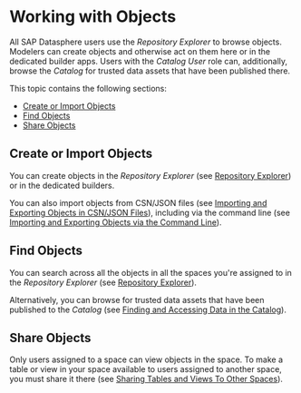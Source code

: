 <!-- loio6c69b305c2dc46798d51cd1f7a39c163 -->

# Working with Objects

All SAP Datasphere users use the *Repository Explorer* to browse objects. Modelers can create objects and otherwise act on them here or in the dedicated builder apps. Users with the *Catalog User* role can, additionally, browse the *Catalog* for trusted data assets that have been published there.

This topic contains the following sections:

-   [Create or Import Objects](working-with-objects-6c69b30.md#loio6c69b305c2dc46798d51cd1f7a39c163__section_create)
-   [Find Objects](working-with-objects-6c69b30.md#loio6c69b305c2dc46798d51cd1f7a39c163__section_find)
-   [Share Objects](working-with-objects-6c69b30.md#loio6c69b305c2dc46798d51cd1f7a39c163__section_share)



<a name="loio6c69b305c2dc46798d51cd1f7a39c163__section_create"/>

## Create or Import Objects

You can create objects in the *Repository Explorer* \(see [Repository Explorer](repository-explorer-f8ce0b4.md)\) or in the dedicated builders.

You can also import objects from CSN/JSON files \(see [Importing and Exporting Objects in CSN/JSON Files](importing-and-exporting-objects-in-csn-json-files-f8ff062.md)\), including via the command line \(see [Importing and Exporting Objects via the Command Line](importing-and-exporting-objects-via-the-command-line-6494657.md)\).



<a name="loio6c69b305c2dc46798d51cd1f7a39c163__section_find"/>

## Find Objects

You can search across all the objects in all the spaces you're assigned to in the *Repository Explorer* \(see [Repository Explorer](repository-explorer-f8ce0b4.md)\).

Alternatively, you can browse for trusted data assets that have been published to the *Catalog* \(see [Finding and Accessing Data in the Catalog](finding-and-accessing-data-in-the-catalog-1047825.md)\).



<a name="loio6c69b305c2dc46798d51cd1f7a39c163__section_share"/>

## Share Objects

Only users assigned to a space can view objects in the space. To make a table or view in your space available to users assigned to another space, you must share it there \(see [Sharing Tables and Views To Other Spaces](sharing-tables-and-views-to-other-spaces-64b318f.md)\).

